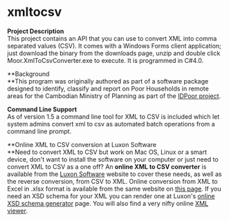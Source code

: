 # xmltocsv
<div class="wikidoc">

**Project Description**  
This project contains an API that you can use to convert XML into comma separated values (CSV). It comes with a Windows Forms client application; just download the binary from the downloads page, unzip and double click Moor.XmlToCsvConverter.exe to execute. It is programmed in C#4.0.

**Background  
**This program was originally authored as part of a software package designed to identify, classify and report on Poor Households in remote areas for the Cambodian Ministry of Planning as part of the [IDPoor project](http://www.mop.gov.kh/Projects/IDPoor/tabid/154/Default.aspx "IDPoor Project ").

**Command Line Support**  
As of version 1.5 a command line tool for XML to CSV is included which let system admins convert xml to csv as automated batch operations from a command line prompt.

**Online XML to CSV conversion at Luxon Software  
**Need to convert XML to CSV but work on Mac OS, Linux or a smart device, don't want to install the software on your computer or just need to convert XML to CSV as a one off? An **online XML to CSV converter** is available from the [Luxon Software](http://www.luxonsoftware.com/ "Luxon Online XML to CSV Converter") website to cover these needs, as well as the reverse conversion, from CSV to XML. Online conversion from XML to Excel in .xlsx format is available from the same website on [this page](http://www.luxonsoftware.com/opensource/xmltoexcel "Online XML to Excel converter "). If you need an XSD schema for your XML you can render one at Luxon's [online XSD schema generator](http://www.luxonsoftware.com/converter/xmltoxsd) page. You will also find a very nifty online [XML viewer](http://www.luxonsoftware.com/xmlviewer "Online XML viewer and visualizer").

</div>
